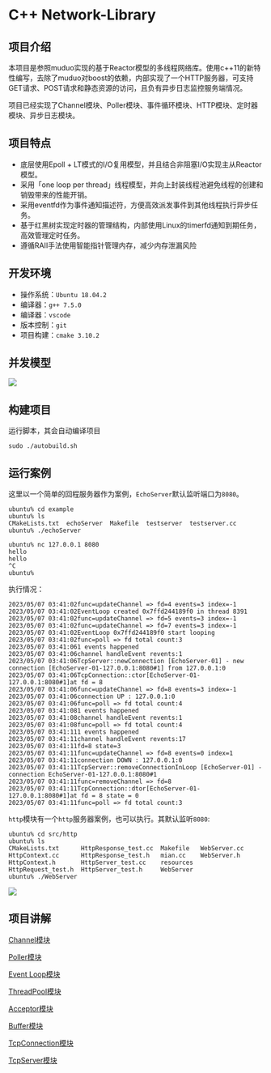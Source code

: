# C++ Network-Library

## 项目介绍

本项目是参照muduo实现的基于Reactor模型的多线程网络库。使用c++11的新特性编写，去除了muduo对boost的依赖，内部实现了一个HTTP服务器，可支持GET请求、POST请求和静态资源的访问，且负有异步日志监控服务端情况。

项目已经实现了Channel模块、Poller模块、事件循环模块、HTTP模块、定时器模块、异步日志模块。

## 项目特点

- 底层使用Epoll + LT模式的I/O复用模型，并且结合非阻塞I/O实现主从Reactor模型。
- 采用「one loop per thread」线程模型，并向上封装线程池避免线程的创建和销毁带来的性能开销。
- 采用eventfd作为事件通知描述符，方便高效派发事件到其他线程执行异步任务。
- 基于红黑树实现定时器的管理结构，内部使用Linux的timerfd通知到期任务，高效管理定时任务。
- 遵循RAII手法使用智能指针管理内存，减少内存泄漏风险

## 开发环境

- 操作系统：`Ubuntu 18.04.2`
- 编译器：`g++ 7.5.0`
- 编译器：`vscode`
- 版本控制：`git`
- 项目构建：`cmake 3.10.2 `

## 并发模型

![](https://github.com/terryup/Network-Library/blob/master/explain/68747470733a2f2f63646e2e6e6c61726b2e636f6d2f79757175652f302f323032322f706e672f32363735323037382f313636333332343935353132362d33613830373866652d663237312d346131622d383263372d6237356564666633636461382e706e6723617665726167654875653d253233663465.png)

## 构建项目

运行脚本，其会自动编译项目

```shell
sudo ./autobuild.sh
```

## 运行案例

这里以一个简单的回程服务器作为案例，`EchoServer`默认监听端口为`8080`。

```she
ubuntu% cd example 
ubuntu% ls
CMakeLists.txt	echoServer  Makefile  testserver  testserver.cc
ubuntu% ./echoServer 
```

```shel
ubuntu% nc 127.0.0.1 8080
hello
hello
^C
ubuntu% 
```

执行情况：

```she
2023/05/07 03:41:02func=updateChannel => fd=4 events=3 index=-1 
2023/05/07 03:41:02EventLoop created 0x7ffd244189f0 in thread 8391 
2023/05/07 03:41:02func=updateChannel => fd=5 events=3 index=-1 
2023/05/07 03:41:02func=updateChannel => fd=7 events=3 index=-1 
2023/05/07 03:41:02EventLoop 0x7ffd244189f0 start looping 
2023/05/07 03:41:02func=poll => fd total count:3 
2023/05/07 03:41:061 events happened 
2023/05/07 03:41:06channel handleEvent revents:1
2023/05/07 03:41:06TcpServer::newConnection [EchoServer-01] - new connection [EchoServer-01-127.0.0.1:8080#1] from 127.0.0.1:0
2023/05/07 03:41:06TcpConnection::ctor[EchoServer-01-127.0.0.1:8080#1]at fd = 8 
2023/05/07 03:41:06func=updateChannel => fd=8 events=3 index=-1 
2023/05/07 03:41:06connection UP : 127.0.0.1:0 
2023/05/07 03:41:06func=poll => fd total count:4 
2023/05/07 03:41:081 events happened 
2023/05/07 03:41:08channel handleEvent revents:1
2023/05/07 03:41:08func=poll => fd total count:4 
2023/05/07 03:41:111 events happened 
2023/05/07 03:41:11channel handleEvent revents:17
2023/05/07 03:41:11fd=8 state=3 
2023/05/07 03:41:11func=updateChannel => fd=8 events=0 index=1 
2023/05/07 03:41:11connection DOWN : 127.0.0.1:0 
2023/05/07 03:41:11TcpServer::removeConnectionInLoop [EchoServer-01] - connection EchoServer-01-127.0.0.1:8080#1
2023/05/07 03:41:11func=removeChannel => fd=8 
2023/05/07 03:41:11TcpConnection::dtor[EchoServer-01-127.0.0.1:8080#1]at fd = 8 state = 0 
2023/05/07 03:41:11func=poll => fd total count:3 
```

`http`模块有一个`http`服务器案例，也可以执行。其默认监听`8080`:

```she
ubuntu% cd src/http      
ubuntu% ls
CMakeLists.txt	    HttpResponse_test.cc  Makefile   WebServer.cc
HttpContext.cc	    HttpResponse_test.h   mian.cc    WebServer.h
HttpContext.h	    HttpServer_test.cc	  resources
HttpRequest_test.h  HttpServer_test.h	  WebServer
ubuntu% ./WebServer 
```

![](https://github.com/terryup/Network-Library/blob/master/explain/%E6%88%AA%E5%B1%8F2023-05-07%2018.46.41.png)

## 项目讲解

[Channel模块](https://github.com/terryup/Network-Library/blob/master/explain/Channel.md)

[Poller模块](https://github.com/terryup/Network-Library/blob/master/explain/Poller.md)

[Event Loop模块](https://github.com/terryup/Network-Library/blob/master/explain/EventLoop.md)

[ThreadPool模块](https://github.com/terryup/Network-Library/blob/master/explain/ThreadPool.md)

[Acceptor模块](https://github.com/terryup/Network-Library/blob/master/explain/Acceptor.md)

[Buffer模块](https://github.com/terryup/Network-Library/blob/master/explain/Buffer.md)

[TcpConnection模块](https://github.com/terryup/Network-Library/blob/master/explain/TcpConnection.md)

[TcpServer模块](https://github.com/terryup/Network-Library/blob/master/explain/TcpServer.md)



